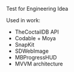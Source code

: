Test for Engineering Idea

Used in work:
- TheCoctailDB API
- Codable + Moya
- SnapKit
- SDWebImage
- MBProgressHUD
- MVVM architecture
